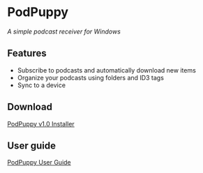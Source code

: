 ﻿# PodPuppy
*A simple podcast receiver for Windows*

## Features

* Subscribe to podcasts and automatically download new items
* Organize your podcasts using folders and ID3 tags
* Sync to a device

## Download

[PodPuppy v1.0 Installer](https://felixwatts.github.io/podpuppy/PodPuppy-v1.0.msi)

## User guide

[PodPuppy User Guide](https://felixwatts.github.io/podpuppy/)